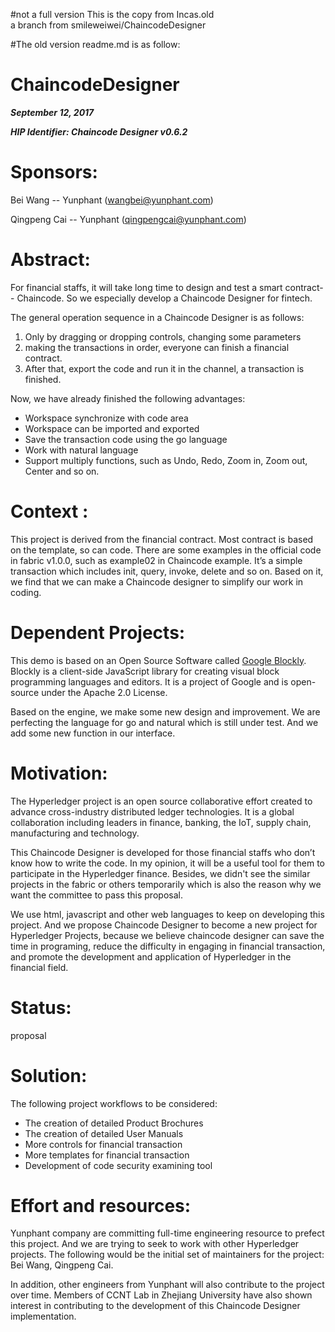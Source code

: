 #not a full version
This is the copy from Incas.old\
a branch from smileweiwei/ChaincodeDesigner

#The old version readme.md is as follow:
# ChaincodeDesigner

***September 12, 2017***

***HIP Identifier: Chaincode Designer v0.6.2***

# Sponsors: 

Bei Wang -- Yunphant (wangbei@yunphant.com)

Qingpeng Cai -- Yunphant (qingpengcai@yunphant.com)

# Abstract:

For financial staffs, it will take long time to design and test a smart contract-- Chaincode. So we especially develop a Chaincode Designer for fintech. 

The general operation sequence in a Chaincode Designer is as follows:

1. Only by dragging or dropping controls, changing some parameters
2. making the transactions in order, everyone can finish a financial contract.
3. After that, export the code and run it in the channel, a transaction is finished.

Now, we have already finished the following advantages:

 - Workspace synchronize with code area
 - Workspace can be imported and exported
 - Save the transaction code using the go language
 - Work with natural language
 - Support multiply functions, such as Undo, Redo, Zoom in, Zoom out, Center and so on.


# Context :

This project is derived from the financial contract. Most contract is based on the template, so can code. There are some examples in the official code in fabric v1.0.0, such as example02 in Chaincode example. It’s a simple transaction which includes init, query, invoke, delete and so on. Based on it, we find that we can make a Chaincode designer to simplify our work in coding.


# Dependent Projects:

This demo is based on an Open Source Software called [Google Blockly](https://developers.google.com/blockly). Blockly is a client-side JavaScript library for creating visual block programming languages and editors. It is a project of Google and is open-source under the Apache 2.0 License.

Based on the engine, we make some new design and improvement. We are perfecting the language for go and natural which is still under test. And we add some new function in our interface.

# Motivation:

The Hyperledger project is an open source collaborative effort created to advance cross-industry distributed ledger technologies. It is a global collaboration including leaders in finance, banking, the IoT, supply chain, manufacturing and technology.

This Chaincode Designer is developed for those financial staffs who don’t know how to write the code. In my opinion, it will be a useful tool for them to participate in the Hyperledger finance. Besides, we didn't see the similar projects in the fabric or others temporarily which is also the reason why we want the committee to pass this proposal.

We use html, javascript and other web languages to keep on developing this project. And we propose Chaincode Designer to become a new project for Hyperledger Projects, because we believe chaincode designer can save the time in programing, reduce the difficulty in engaging in financial transaction, and promote the development and application of Hyperledger in the financial field.

# Status:
    
proposal

# Solution:

The following project workflows to be considered:

 - The creation of detailed Product Brochures
 - The creation of detailed User Manuals
 - More controls for financial transaction
 - More templates for financial transaction
 - Development of code security examining tool

# Effort and resources:

Yunphant company are committing full-time engineering resource to prefect this project. And we are trying to seek to work with other Hyperledger projects. The following would be the initial set of maintainers for the project: Bei Wang, Qingpeng Cai.

In addition, other engineers from Yunphant will also contribute to the project over time. Members of CCNT Lab in Zhejiang University have also shown interest in contributing to the development of this Chaincode Designer implementation.


